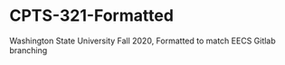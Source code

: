 # CPTS-321-Formatted
Washington State University Fall 2020, Formatted to match EECS Gitlab branching
